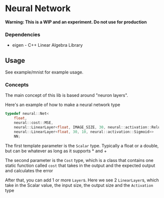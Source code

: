 # Neural Network

**Warning: This is a WIP and an experiment. Do not use for production**

### Dependencies
*	eigen - C++ Linear Algebra Library

## Usage
See example/mnist for example usage.

### Concepts

The main concept of this lib is based around "neuron layers". 

Here's an example of how to make a neural network type

```c++
typedef neural::Net<
	float,                                                                // Scalar type
	neural::cost::MSE,                                                    // Cost function
	neural::LinearLayer<float, IMAGE_SIZE, 30, neural::activation::Relu>, // Input Layer
	neural::LinearLayer<float, 30, 10, neural::activation::Sigmoid>>      // Output Layer
	NN;
```

The first template parameter is the `Scalar` type. Typically a float or a double, but can be whatever as long as it supports * and +

The second parameter is the `Cost` type, which is a class that contains one static function called `cost` that takes in the output and the expected output and calculates the error

After that, you can add 1 or more `Layer`s. Here we see 2 `LinearLayer`s, which take in the Scalar value, the input size, the output size and the `Activation` type